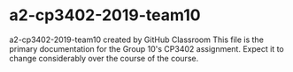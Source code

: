 # a2-cp3402-2019-team10
a2-cp3402-2019-team10 created by GitHub Classroom
This file is the primary documentation for the Group 10's CP3402 assignment.  Expect 
it to change considerably over the course of the course.
